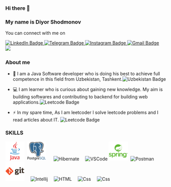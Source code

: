 ### Hi there 👋

### My name is Diyor Shodmonov

 You can connect with me on
<div id="badges">
  <a href="https://www.linkedin.com/in/diyor-shodmonov-8372b6238/">
    <img src="https://img.shields.io/badge/LinkedIn-blue?style=for-the-badge&logo=linkedin&logoColor=white" alt="LinkedIn Badge"/>
  </a>
  <a href="https://t.me/discipline_969">
    <img src="https://img.shields.io/badge/Telegram-blue?style=for-the-badge&logo=telegram&logoColor=white" alt="Telegram Badge"/>
  </a>
  <a href="https://instagram.com/diyorshodmonov1515">
    <img src="https://img.shields.io/badge/Instagram-blue?style=for-the-badge&logo=Instagram&logoColor=white" alt="Instagram Badge"/>
  </a>
  <a href="https://diyorshodmonov969@gmail.com">
    <img src="https://img.shields.io/badge/Gmail-blue?style=for-the-badge&logo=Gmail&logoColor=white" alt="Gmail Badge"/>
  </a>
</div>

 <img src="https://cdn.dribbble.com/users/1025838/screenshots/6220885/devguy3.gif">

### About me

- 🧑‍ I am a Java Software developer who is doing his best to achieve full competence in this field from Uzbekistan, Tashkent.![Uzbekistan Badge](https://img.shields.io/badge/-Uzbekistan-green?style=flat&logo=Leetcode&logoColor=black)

- 💻 I am learner who is curious about gaining new knowledge. My aim is building softwares and contributing to backend for building web applications.![Leetcode Badge](https://img.shields.io/badge/-programmer-blue?style=flat&logo=Leetcode&logoColor=black)
- :zap: In my spare time, As I am leetcoder I solve leetcode problems and I read articles about
  IT. ![Leetcode Badge](https://img.shields.io/badge/-Leetcode-red?style=flat&logo=Leetcode&logoColor=white)

<!-- - :mailbox: You can find
  me:  [![Gmail Badge](https://img.shields.io/badge/-Gmail-red?style=flat&logo=Gmail&logoColor=white)](https://diyorshodmonov969@gmail.com)
 -->
<div>
 
 ### SKILLS
 
  <img src="https://github.com/devicons/devicon/blob/master/icons/java/java-original-wordmark.svg" title="Java" alt="Java" width="60" height="60"/>&nbsp;
 <img src="https://github.com/devicons/devicon/blob/master/icons/postgresql/postgresql-original-wordmark.svg" title="PostgreSQL"  alt="PostgreSQL" width="60" height="60"/>&nbsp;
 <img src="https://upload.wikimedia.org/wikipedia/commons/thumb/4/41/Hibernate_logo.svg/2560px-Hibernate_logo.svg.png" title="Hibernate" alt="Hibernate" width="50" height="50" style="margin-left:15px"/>
 <img src="https://blogger.googleusercontent.com/img/b/R29vZ2xl/AVvXsEgJbiC4ki9zp4nK5wWJHIP9zuPrYW0OXpItEI_f8LXASNho64e-ct_TRESJ0yn-w78qxjPkAdmP6IY2vV-xmcjv5noZSKrIkmWFhzrNr86PJCIwZWEz0V-qw32f3f-2vORDUkrGBP5J0LuGLo_W3gXUih5iF6g1PRzK-jfT3gQ37LCSaPkjaf1FC60v/w1200-h630-p-k-no-nu/Spring%20data.png" title="JPA" alt="VSCode" width="50" height="50" style="margin-left:15px"/>
  <img src="https://github.com/devicons/devicon/blob/master/icons/spring/spring-original-wordmark.svg" title="Spring" alt="Spring" width="60" height="60"/>&nbsp;
  <img src="https://cdn.worldvectorlogo.com/logos/postman.svg" title="Postman" alt="Postman" width="60" height="60"/>&nbsp;
  <img src="https://github.com/devicons/devicon/blob/master/icons/git/git-original-wordmark.svg" title="Git" alt="Git" width="60" height="60" />
 <img src="https://upload.wikimedia.org/wikipedia/commons/thumb/9/9c/IntelliJ_IDEA_Icon.svg/1024px-IntelliJ_IDEA_Icon.svg.png" title="Intellij" alt="Intellij" width="50" height="50" style="margin-left:15px"/>
  <img src="https://upload.wikimedia.org/wikipedia/commons/thumb/6/61/HTML5_logo_and_wordmark.svg/640px-HTML5_logo_and_wordmark.svg.png" alt="HTML" width="50" height="50" style="margin-left:15px"/>
  <img src="https://upload.wikimedia.org/wikipedia/commons/d/d5/CSS3_logo_and_wordmark.svg" alt="Css" width="50" height="50" style="margin-left:15px"/>
 <img src="https://upload.wikimedia.org/wikipedia/commons/1/18/ISO_C%2B%2B_Logo.svg" alt="Css" width="50" height="50" style="margin-left:15px"/>
</div>
